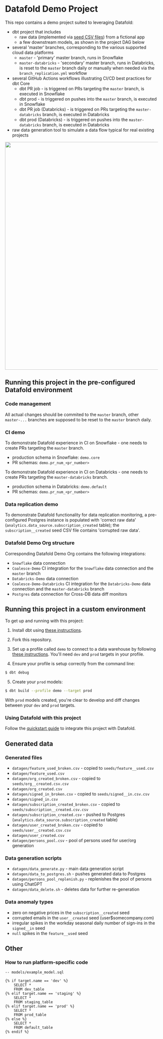 # Datafold Demo Project

This repo contains a demo project suited to leveraging Datafold:
- dbt project that includes
  - raw data (implemented via [seed CSV files](https://docs.getdbt.com/docs/building-a-dbt-project/seeds)) from a fictional app
  - a few downstream models, as shown in the project DAG below
- several 'master' branches, corresponding to the various supported cloud data platforms
  - `master` - 'primary' master branch, runs in Snowflake
  - `master-databricks` - 'secondary' master branch, runs in Databricks, is reset to the `master` branch daily or manually when needed via the `branch_replication.yml` workflow
- several GitHub Actions workflows illustrating CI/CD best practices for dbt Core
  - dbt PR job - is triggered on PRs targeting the `master` branch, is executed in Snowflake
  - dbt prod - is triggered on pushes into the `master` branch, is executed in Snowflake
  - dbt PR job (Databricks) - is triggered on PRs targeting the `master-databricks` branch, is executed in Databricks
  - dbt prod (Databricks) - is triggered on pushes into the `master-databricks` branch, is executed in Databricks
- raw data generation tool to simulate a data flow typical for real existing projects

<p align="center">
    <img src="img/demo_project_dag.png" width="750">
</p>

## Running this project in the pre-configured Datafold environment

### Code management
All actual changes should be commited to the `master` branch, other `master-...` branches are supposed to be reset to the `master` branch daily.

### CI demo
To demonstrate Datafold experience in CI on Snowflake - one needs to create PRs targeting the `master` branch.
- production schema in Snowflake: `demo.core`
- PR schemas: `demo.pr_num_<pr_number>`

To demonstrate Datafold experience in CI on Databricks - one needs to create PRs targeting the `master-databricks` branch.
- production schema in Databricks: `demo.default`
- PR schemas: `demo.pr_num_<pr_number>`

### Data replication demo

To demonstrate Datafold functionality for data replication monitoring, a pre-configured Postgres instance is populated with 'correct raw data' (`analytics.data_source.subscription_created` table); the `subscription__created` seed CSV file contains 'corrupted raw data'.

### Datafold Demo Org structure
Corresponding Datafold Demo Org contains the following integrations:
- `Snowflake` data connection
- `Coalesce-Demo` CI integration for the `Snowflake` data connection and the `master` branch
- `Databricks-Demo` data connection
- `Coalesce-Demo-Databricks` CI integration for the `Databricks-Demo` data connection and the `master-databricks` branch
- `Postgres` data connection for Cross-DB data diff monitors

## Running this project in a custom environment
To get up and running with this project:
1. Install dbt using [these instructions](https://docs.getdbt.com/docs/installation).

2. Fork this repository.

3. Set up a profile called `demo` to connect to a data warehouse by following [these instructions](https://docs.getdbt.com/docs/configure-your-profile). You'll need `dev` and `prod` targets in your profile.

4. Ensure your profile is setup correctly from the command line:
```bash
$ dbt debug
```

5. Create your `prod` models:
```bash
$ dbt build --profile demo --target prod
```

With `prod` models created, you're clear to develop and diff changes between your `dev` and `prod` targets.

### Using Datafold with this project

Follow the [quickstart guide](https://docs.datafold.com/quickstart_guide) to integrate this project with Datafold.

## Generated data

### Generated files
- `datagen/feature_used_broken.csv` - copied to `seeds/feature__used.csv`
- `datagen/feature_used.csv`
- `datagen/org_created_broken.csv` - copied to `seeds/org__created.csv.csv`
- `datagen/org_created.csv`
- `datagen/signed_in_broken.csv` - copied to `seeds/signed__in.csv.csv`
- `datagen/signed_in.csv`
- `datagen/subscription_created_broken.csv` - copied to `seeds/subscription__created.csv.csv`
- `datagen/subscription_created.csv` - pushed to Postgres (`analytics.data_source.subscription_created` table)
- `datagen/user_created_broken.csv` - copied to `seeds/user__created.csv.csv`
- `datagen/user_created.csv`
- `datagen/persons_pool.csv` - pool of persons used for user/org generation

### Data generation scripts

- `datagen/data_generate.py` - main data generation script
- `datagen/data_to_postgres.sh` - pushes generated data to Postgres 
- `datagen/persons_pool_replenish.py` - replenishes the pool of persons using ChatGPT
- `datagen/data_delete.sh` - deletes data for further re-generation


### Data anomaly types
- zero on negative prices in the `subscription__created` seed
- corrupted emails in the `user__created` seed (user$somecompany.com)
- irregular spikes in the workday seasonal daily number of sign-ins in the `signed__in` seed
- `null` spikes in the `feature__used` seed

## Other

### How to run platform-specific code

```
-- models/example_model.sql

{% if target.name == 'dev' %}
    SELECT *
    FROM dev_table
{% elif target.name == 'staging' %}
    SELECT *
    FROM staging_table
{% elif target.name == 'prod' %}
    SELECT *
    FROM prod_table
{% else %}
    SELECT *
    FROM default_table
{% endif %}

```
